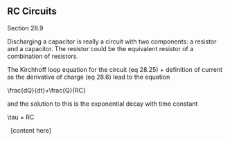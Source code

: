 ## RC Circuits

<stop-note title="Read Knight 4ed" icon="stopnoteicons:book-icon">
<span slot="message">Section 28.9</span>
</stop-note>

Discharging a capacitor is really a circuit with two components: a resistor and a capacitor. The resistor could be the equivalent resistor of a combination of resistors.  

The Kirchhoff loop equation for the circuit (eq 28.25) + definition of current as the derivative of charge (eq 28.6) lead to the equation

<lrn-math> \frac{dQ}{dt}+\frac{Q}{RC} </lrn-math>

and the solution to this is the exponential decay with time constant 

<lrn-math>\tau = RC </lrn-math>

<lrndesign-sidenote label="Instructor Note" icon="bookmark" bg-color="#c2e5f2">
  [content here]
</lrndesign-sidenote>
